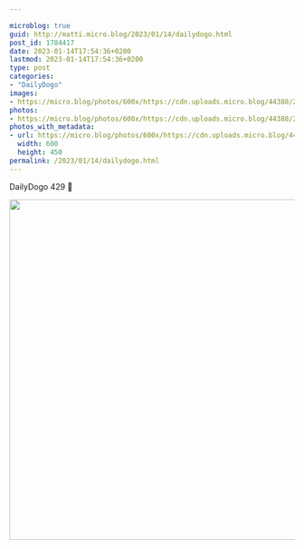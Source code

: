 ```yaml
---

microblog: true
guid: http://matti.micro.blog/2023/01/14/dailydogo.html
post_id: 1784417
date: 2023-01-14T17:54:36+0200
lastmod: 2023-01-14T17:54:36+0200
type: post
categories:
- "DailyDogo"
images:
- https://micro.blog/photos/600x/https://cdn.uploads.micro.blog/44388/2023/6a2c6af7d7.jpg
photos:
- https://micro.blog/photos/600x/https://cdn.uploads.micro.blog/44388/2023/6a2c6af7d7.jpg
photos_with_metadata:
- url: https://micro.blog/photos/600x/https://cdn.uploads.micro.blog/44388/2023/6a2c6af7d7.jpg
  width: 600
  height: 450
permalink: /2023/01/14/dailydogo.html
---
```

DailyDogo 429 🐶

<img src="/media/uploads/2023/6a2c6af7d7.jpg" width="600" alt="" />
